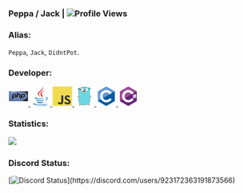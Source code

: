 ### Peppa / Jack | ![Profile Views](https://komarev.com/ghpvc/?username=DidntPot&style=circle) <br>

### Alias:
 `Peppa`, `Jack`, `DidntPot`.

### Developer:
<a href="https://github.com/DidntPot" target="_blank" rel="noreferrer"> 
<img src="https://raw.githubusercontent.com/devicons/devicon/master/icons/php/php-original.svg" alt="php" width="40" height="40"/>
 
<a href="https://github.com/DidntPot" target="_blank" rel="noreferrer">
<img src="https://raw.githubusercontent.com/devicons/devicon/master/icons/java/java-original.svg" alt="java" width="40" height="40"/>

<a href="https://github.com/DidntPot" target="_blank" rel="noreferrer">
<img src="https://raw.githubusercontent.com/devicons/devicon/master/icons/javascript/javascript-original.svg" alt="javascript" width="40" height="40"/>

<a href="https://github.com/DidntPot" target="_blank" rel="noreferrer">
<img src="https://raw.githubusercontent.com/devicons/devicon/master/icons/go/go-original.svg" alt="go" width="40" height="40"/>

<a href="https://github.com/DidntPot" target="_blank" rel="noreferrer">
<img src="https://raw.githubusercontent.com/devicons/devicon/master/icons/c/c-original.svg" alt="c" width="40" height="40"/>

<a href="https://github.com/DidntPot" target="_blank" rel="noreferrer">
<img src="https://raw.githubusercontent.com/devicons/devicon/master/icons/csharp/csharp-original.svg" alt="csharp" width="40" height="40"/> </a>

### Statistics:
![](https://github-readme-stats.vercel.app/api?username=DidntPot&show_icons=true&theme=dark)

### Discord Status:
[![Discord Status](https://lanyard.cnrad.dev/api/923172363191873566?theme=dark&animated=true&borderRadius=10px&idleMessage=Currently%20working%20on%20something.)](https://discord.com/users/923172363191873566)
